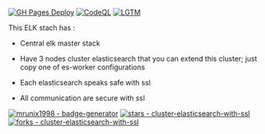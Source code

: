 
[![GH Pages Deploy](https://github.com/MichaelCurrin/badge-generator/workflows/GH%20Pages%20Deploy/badge.svg)](https://github.com/mrunix1998/cluster-elasticsearch-with-ssl/actions/workflows/main.yml "GitHub Actions workflow status")
[![CodeQL](https://github.com/MichaelCurrin/badge-generator/workflows/CodeQL/badge.svg)](https://github.com/mrunix198/cluster-elasticsearch-with-ssl/actions?query=workflow%3ACodeQL "Code quality workflow status")
[![LGTM](https://img.shields.io/lgtm/grade/javascript/github/MichaelCurrin/badge-generator?logo=lgtm)](https://lgtm.com/projects/g/mrunix1998/cluster-elasticsearch-with-ssl/context:javascript "View Code Quality checks on LGTM.com")

 This ELK stach has : 

- Central elk master stack 

- Have 3 nodes cluster elasticsearch that you can extend this cluster; just copy one of es-worker configurations

- Each elasticsearch speaks safe with ssl

- All communication are secure with ssl


<div align="left">

[![mrunix1998 - badge-generator](https://img.shields.io/static/v1?label=mrunix1998&message=cluster-elasticsearch-with-ssl&color=blue&logo=github)](https://github.com/mrunix1998/cluster-elasticsearch-with-ssl)
[![stars - cluster-elasticsearch-with-ssl](https://img.shields.io/github/stars/mrunix1998/cluster-elasticsearch-with-ssl?style=social)](https://github.com/mrunix1998/cluster-elasticsearch-with-ssl)
[![forks - cluster-elasticsearch-with-ssl](https://img.shields.io/github/forks/mrunix1998/cluster-elasticsearch-with-ssl?style=social)](https://github.com/mrunix1998/cluster-elasticsearch-with-ssl)

</div>
